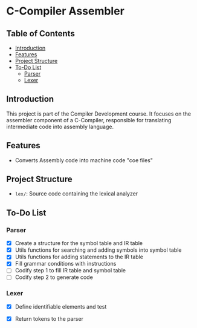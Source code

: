 # C-Compiler Assembler

## Table of Contents
- [Introduction](#introduction)
- [Features](#features)
- [Project Structure](#features)
- [To-Do List](#to-do-list)
    - [Parser](#parser)
    - [Lexer](#lexer)

## Introduction
This project is part of the Compiler Development course. It focuses on the assembler component of a C-Compiler, responsible for translating intermediate code into assembly language.

## Features
- Converts Assembly code into machine code "coe files"

## Project Structure
- `lex/`: Source code containing the lexical analyzer

## To-Do List
### Parser
- [x] Create a structure for the symbol table and IR table
- [x] Utils functions for searching and adding symbols into symbol table
- [x] Utils functions for adding statements to the IR table
- [x] Fill grammar conditions with instructions
- [ ] Codify step 1 to fill IR table and symbol table
- [ ] Codify step 2 to generate code
### Lexer
- [x] Define identifiable elements and test
- [x] Return tokens to the parser

